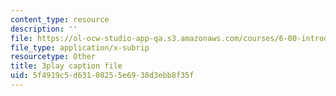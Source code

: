 ```yaml
---
content_type: resource
description: ''
file: https://ol-ocw-studio-app-qa.s3.amazonaws.com/courses/6-00-introduction-to-computer-science-and-programming-fall-2008/5f4919c5d63108255e6938d3ebb8f35f_y81AhLQN-NI.srt
file_type: application/x-subrip
resourcetype: Other
title: 3play caption file
uid: 5f4919c5-d631-0825-5e69-38d3ebb8f35f
---
```

